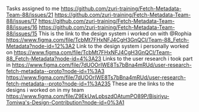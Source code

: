 Tasks assigned to me
https://github.com/zuri-training/Fetch-Metadata-Team-88/issues/21
https://github.com/zuri-training/Fetch-Metadata-Team-88/issues/17
https://github.com/zuri-training/Fetch-Metadata-Team-88/issues/16
https://github.com/zuri-training/Fetch-Metadata-Team-88/issues/15
This is the link to the design system i worked on with @Rophia
https://www.figma.com/file/TcbMt7FHxNFJ4CgH3GnQCI/Team-88_Fetch-Metadata?node-id=12%3A2
Link to the design system i personally worked on
https://www.figma.com/file/TcbMt7FHxNFJ4CgH3GnQCI/Team-88_Fetch-Metadata?node-id=4%3A23
Links to the user research i took part in
https://www.figma.com/file/7dUOOrIWE8Ts7bBna4mRUd/user-research-fetch-metadata--proto?node-id=1%3A3
https://www.figma.com/file/7dUOOrIWE8Ts7bBna4mRUd/user-research-fetch-metadata--proto?node-id=1%3A235
These are the links to the designs i worked on in my team
https://www.figma.com/file/Z9EkUwLpbszdOAtumPO89P/Bisiriyu-Tomiwa's-Design-Contribution?node-id=0%3A1

